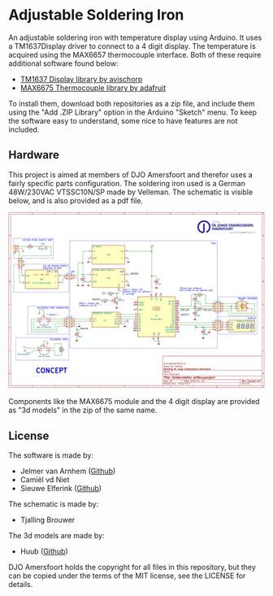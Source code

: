 Adjustable Soldering Iron
=========================

An adjustable soldering iron with temperature display using Arduino. It uses a TM1637Display driver to connect to a 4 digit display. The temperature is acquired using the MAX6657 thermocouple interface. Both of these require additional software found below:

- [TM1637 Display library by avischorp](https://github.com/avishorp/TM1637)
- [MAX6675 Thermocouple library by adafruit](https://github.com/adafruit/MAX6675-library)

To install them, download both repositories as a zip file, and include them using the "Add .ZIP Library" option in the Arduino "Sketch" menu. To keep the software easy to understand, some nice to have features are not included.

## Hardware

This project is aimed at members of DJO Amersfoort and therefor uses a fairly specific parts configuration. The soldering iron used is a German 48W/230VAC VTSSC10N/SP made by Velleman. The schematic is visible below, and is also provided as a pdf file.

![schematic image](schematic.png)

Components like the MAX6675 module and the 4 digit display are provided as "3d models" in the zip of the same name.

## License

The software is made by:

- Jelmer van Arnhem ([Github](https://github.com/Jelmerro))
- Camiël vd Niet
- Sieuwe Elferink ([Github](https://github.com/sieuwe1))

The schematic is made by:

- Tjalling Brouwer

The 3d models are made by:

- Huub ([Github](https://github.com/Luxtech))

DJO Amersfoort holds the copyright for all files in this repository,
but they can be copied under the terms of the MIT license, see the LICENSE for details.
